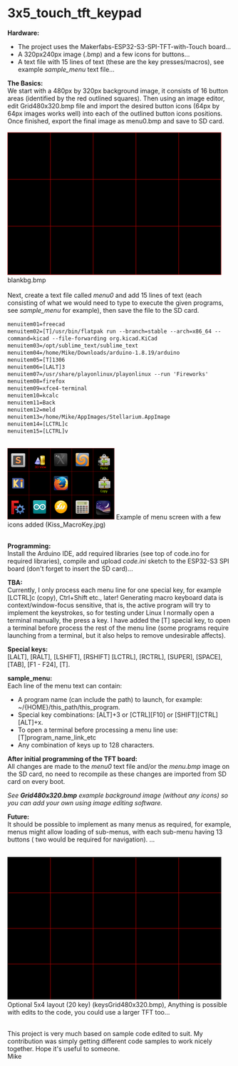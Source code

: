 # 3x5_touch_tft_keypad

**Hardware:**
- The project uses the Makerfabs-ESP32-S3-SPI-TFT-with-Touch board...
- A 320px240px image (.bmp) and a few icons for buttons...
- A text file with 15 lines of text (these are the key presses/macros), see example *sample_menu* text file...

**The Basics:**  
We start with a 480px by 320px background image, it consists of 16 button areas (identified by the red outlined squares).
Then using an image editor, edit Grid480x320.bmp file and import the desired button icons (64px by 64px images works well) into each of the outlined button icons positions. Once finished, export the final image as menu0.bmp and save to SD card.  
<br>
<img src="/images/blankbg.bmp" width=480>  
blankbg.bmp  
<br>
Next, create a text file called *menu0* and add 15 lines of text (each consisting of what we would need to type to execute the given programs, see *sample_menu* for example), then save the file to the SD card.  
```
menuitem01=freecad
menuitem02=[T]/usr/bin/flatpak run --branch=stable --arch=x86_64 --command=kicad --file-forwarding org.kicad.KiCad
menuitem03=/opt/sublime_text/sublime_text
menuitem04=/home/Mike/Downloads/arduino-1.8.19/arduino
menuitem05=[T]1306
menuitem06=[LALT]3
menuitem07=/usr/share/playonlinux/playonlinux --run 'Fireworks'
menuitem08=firefox
menuitem09=xfce4-terminal
menuitem10=kcalc
menuitem11=Back
menuitem12=meld
menuitem13=/home/Mike/AppImages/Stellarium.AppImage
menuitem14=[LCTRL]c
menuitem15=[LCTRL]v
```

<br>
<img src="/images/menu0.bmp" width=240>  
Example of menu screen with a few icons added (Kiss_MacroKey.jpg)  
<br><br>

**Programming:**  
Install the Arduino IDE, add required libraries (see top of code.ino for required libraries), compile and upload *code.ini* sketch to the ESP32-S3 SPI board (don't forget to insert the SD card)...

**TBA:**  
Currently, I only process each menu line for one special key, for example [LCTRL]c (copy), Ctrl+Shift etc., later!
Generating macro keyboard data is context/window-focus sensitive, that is, the active program will try to implement the keystrokes, so for testing under Linux I normally open a terminal manually, the press a key. I have added the [T] special key, to open a terminal before process the rest of the menu line (some programs require launching from a terminal, but it also helps to remove undesirable affects).


**Special keys:**  
[LALT], [RALT], [LSHIFT], [RSHIFT] [LCTRL], [RCTRL], [SUPER], [SPACE], [TAB], [F1 - F24], [T].  

**sample_menu:**  
Each line of the menu text can contain:  
-  A program name (can include the path) to launch, for example: ~/{HOME}/this_path/this_program.  
-  Special key combinations: [ALT]+3 or [CTRL][F10] or [SHIFT][CTRL][ALT]+x.
-  To open a terminal before processing a menu line use: [T]program_name_link_etc
-  Any combination of keys up to 128 characters.  

**After initial programming of the TFT board:**  
All changes are made to the *menu0* text file and/or the *menu.bmp* image on the SD card, no need to recompile as these changes are imported from SD card on every boot.  

*See **Grid480x320.bmp** example background image (without any icons) so you can add your own using image editing software.* 

**Future:**  
It should be possible to implement as many menus as required, for example, menus might allow loading of sub-menus, with each sub-menu having 13 buttons ( two would be required for navigation).
...

<br>
<img src="/images/Grid480x320.bmp" width=480>  
Optional 5x4 layout (20 key) (keysGrid480x320.bmp),  
Anything is possible with edits to the code, you could use a larger TFT too...  
<br><br>

This project is very much based on sample code edited to suit. My contribution was simply getting different code samples to work nicely together.
Hope it's useful to someone.  
Mike
